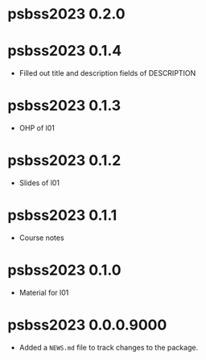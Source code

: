 # psbss2023 0.2.0

# psbss2023 0.1.4

* Filled out title and description fields of DESCRIPTION

# psbss2023 0.1.3

* OHP of l01 

# psbss2023 0.1.2

* Slides of l01

# psbss2023 0.1.1

* Course notes

# psbss2023 0.1.0

* Material for l01

# psbss2023 0.0.0.9000

* Added a `NEWS.md` file to track changes to the package.
